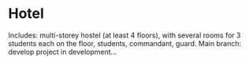 # Hotel
Includes: multi-storey hostel (at least 4 floors), with several rooms for 3 students each on the
floor, students, commandant, guard. 
Main branch: develop
project in development...
